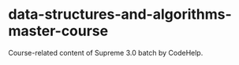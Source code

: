 # data-structures-and-algorithms-master-course
Course-related content of Supreme 3.0 batch by CodeHelp.
